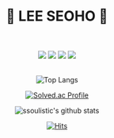 <div align="center">

  # 🐾 LEE SEOHO 🐾

<br>
<br>

<img src="https://img.shields.io/badge/Python-3776AB?style=flat&logo=Python&logoColor=white"/>
<img src="https://img.shields.io/badge/Linux-FCC624?style=flat&logo=Linux&logoColor=black"/>
<img src="https://img.shields.io/badge/Go-00ADD8?style=flat&logo=Go&logoColor=white"/>
<img src="https://img.shields.io/badge/Google Apps Script-4285F4?style=flat&logo=Googleappsscript&logoColor=white"/>

<br>
<br>

![Top Langs](https://github-readme-stats.vercel.app/api/top-langs/?username=beendoo&layout=compact&hide_border=true)

[![Solved.ac Profile](http://mazassumnida.wtf/api/v2/generate_badge?boj=ssoulistic)](https://solved.ac/ssoulistic/)

![ssoulistic's github stats](https://github-readme-stats.vercel.app/api?username=ssoulistic&show_icons=true)

[![Hits](https://hits.seeyoufarm.com/api/count/incr/badge.svg?url=https%3A%2F%2Fgithub.com%2Fssoulistic%2Fhit-counter&count_bg=%23E53B3B&title_bg=%23555555&icon=clyp.svg&icon_color=%23FFE900&title=hello+visitors&edge_flat=false)](https://hits.seeyoufarm.com)

</div>


<!--
**ssoulistic/ssoulistic** is a ✨ _special_ ✨ repository because its `README.md` (this file) appears on your GitHub profile.

Here are some ideas to get you started:

- 🔭 I’m currently working on ...
- 🌱 I’m currently learning ...
- 👯 I’m looking to collaborate on ...
- 🤔 I’m looking for help with ...
- 💬 Ask me about ...
- 📫 How to reach me: ...
- 😄 Pronouns: ...
- ⚡ Fun fact: ...
-->
